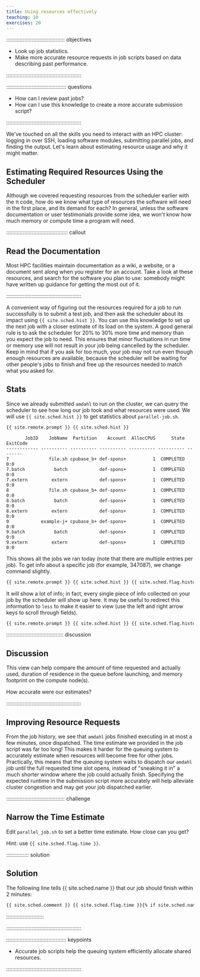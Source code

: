 ```yaml
---
title: Using resources effectively
teaching: 10
exercises: 20
---
```


::::::::::::::::::::::::::::::::::::::: objectives

- Look up job statistics.
- Make more accurate resource requests in job scripts based on data describing past performance.

::::::::::::::::::::::::::::::::::::::::::::::::::

:::::::::::::::::::::::::::::::::::::::: questions

- How can I review past jobs?
- How can I use this knowledge to create a more accurate submission script?

::::::::::::::::::::::::::::::::::::::::::::::::::

We've touched on all the skills you need to interact with an HPC cluster:
logging in over SSH, loading software modules, submitting parallel jobs, and
finding the output. Let's learn about estimating resource usage and why it
might matter.

## Estimating Required Resources Using the Scheduler

Although we covered requesting resources from the scheduler earlier with the
π code, how do we know what type of resources the software will need in
the first place, and its demand for each? In general, unless the software
documentation or user testimonials provide some idea, we won't know how much
memory or compute time a program will need.

:::::::::::::::::::::::::::::::::::::::::  callout

## Read the Documentation

Most HPC facilities maintain documentation as a wiki, a website, or a
document sent along when you register for an account. Take a look at these
resources, and search for the software you plan to use: somebody might have
written up guidance for getting the most out of it.


::::::::::::::::::::::::::::::::::::::::::::::::::

A convenient way of figuring out the resources required for a job to run
successfully is to submit a test job, and then ask the scheduler about its
impact using `{{ site.sched.hist }}`. You can use this knowledge to set up the
next job with a closer estimate of its load on the system. A good general rule
is to ask the scheduler for 20% to 30% more time and memory than you expect the
job to need. This ensures that minor fluctuations in run time or memory use
will not result in your job being cancelled by the scheduler. Keep in mind that
if you ask for too much, your job may not run even though enough resources are
available, because the scheduler will be waiting for other people's jobs to
finish and free up the resources needed to match what you asked for.

## Stats

Since we already submitted `amdahl` to run on the cluster, we can query the
scheduler to see how long our job took and what resources were used. We will
use `{{ site.sched.hist }}` to get statistics about `parallel-job.sh`.

```bash
{{ site.remote.prompt }} {{ site.sched.hist }}
```

```output
       JobID    JobName  Partition    Account  AllocCPUS      State ExitCode
------------ ---------- ---------- ---------- ---------- ---------- --------
7               file.sh cpubase_b+ def-spons+          1  COMPLETED      0:0
7.batch           batch            def-spons+          1  COMPLETED      0:0
7.extern         extern            def-spons+          1  COMPLETED      0:0
8               file.sh cpubase_b+ def-spons+          1  COMPLETED      0:0
8.batch           batch            def-spons+          1  COMPLETED      0:0
8.extern         extern            def-spons+          1  COMPLETED      0:0
9            example-j+ cpubase_b+ def-spons+          1  COMPLETED      0:0
9.batch           batch            def-spons+          1  COMPLETED      0:0
9.extern         extern            def-spons+          1  COMPLETED      0:0
```

This shows all the jobs we ran today (note that there are multiple entries per
job).
To get info about a specific job (for example, 347087), we change command
slightly.

```bash
{{ site.remote.prompt }} {{ site.sched.hist }} {{ site.sched.flag.histdetail }} 347087
```

It will show a lot of info; in fact, every single piece of info collected on
your job by the scheduler will show up here. It may be useful to redirect this
information to `less` to make it easier to view (use the left and right arrow
keys to scroll through fields).

```bash
{{ site.remote.prompt }} {{ site.sched.hist }} {{ site.sched.flag.histdetail }} 347087 | less -S
```

::::::::::::::::::::::::::::::::::::::  discussion

## Discussion

This view can help compare the amount of time requested and actually
used, duration of residence in the queue before launching, and memory
footprint on the compute node(s).

How accurate were our estimates?


::::::::::::::::::::::::::::::::::::::::::::::::::

## Improving Resource Requests

From the job history, we see that `amdahl` jobs finished executing in
at most a few minutes, once dispatched. The time estimate we provided
in the job script was far too long! This makes it harder for the
queuing system to accurately estimate when resources will become free
for other jobs. Practically, this means that the queuing system waits
to dispatch our `amdahl` job until the full requested time slot opens,
instead of "sneaking it in" a much shorter window where the job could
actually finish. Specifying the expected runtime in the submission
script more accurately will help alleviate cluster congestion and may
get your job dispatched earlier.

:::::::::::::::::::::::::::::::::::::::  challenge

## Narrow the Time Estimate

Edit `parallel_job.sh` to set a better time estimate. How close can
you get?

Hint: use `{{ site.sched.flag.time }}`.

:::::::::::::::  solution

## Solution

The following line tells {{ site.sched.name }} that our job should
finish within 2 minutes:

```bash
{{ site.sched.comment }} {{ site.sched.flag.time }}{% if site.sched.name == "Slurm" %} {% else %}={% endif %}00:02:00
```

:::::::::::::::::::::::::

::::::::::::::::::::::::::::::::::::::::::::::::::



:::::::::::::::::::::::::::::::::::::::: keypoints

- Accurate job scripts help the queuing system efficiently allocate shared resources.

::::::::::::::::::::::::::::::::::::::::::::::::::


